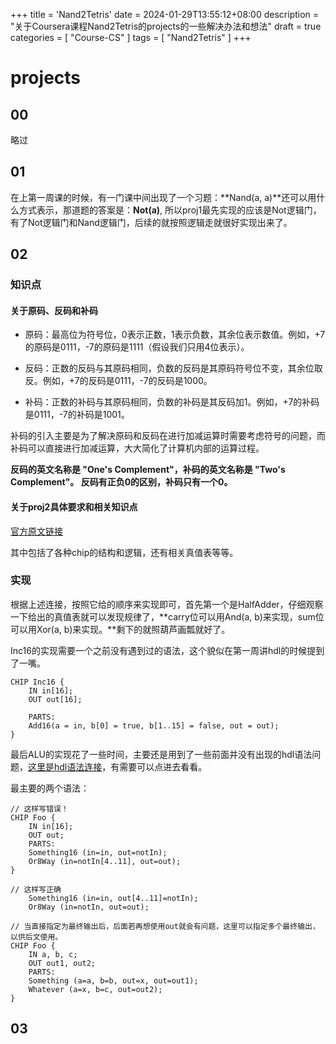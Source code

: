 +++
title = 'Nand2Tetris'
date = 2024-01-29T13:55:12+08:00
description = "关于Coursera课程Nand2Tetris的projects的一些解决办法和想法"
draft = true
categories = [
    "Course-CS"
]
tags = [
    "Nand2Tetris"
]
+++


# projects

## 00

略过

## 01

在上第一周课的时候，有一门课中间出现了一个习题：**Nand(a, a)**还可以用什么方式表示，那道题的答案是：**Not(a)**, 所以proj1最先实现的应该是Not逻辑门，有了Not逻辑门和Nand逻辑门，后续的就按照逻辑走就很好实现出来了。

## 02

### 知识点

#### 关于原码、反码和补码

* 原码：最高位为符号位，0表示正数，1表示负数，其余位表示数值。例如，+7的原码是0111，-7的原码是1111（假设我们只用4位表示）。

* 反码：正数的反码与其原码相同，负数的反码是其原码符号位不变，其余位取反。例如，+7的反码是0111，-7的反码是1000。

* 补码：正数的补码与其原码相同，负数的补码是其反码加1。例如，+7的补码是0111，-7的补码是1001。

补码的引入主要是为了解决原码和反码在进行加减运算时需要考虑符号的问题，而补码可以直接进行加减运算，大大简化了计算机内部的运算过程。

**反码的英文名称是 "One's Complement"，补码的英文名称是 "Two's Complement"。 反码有正负0的区别，补码只有一个0。**

#### 关于proj2具体要求和相关知识点

[官方原文链接](https://www.nand2tetris.org/_files/ugd/44046b_f0eaab042ba042dcb58f3e08b46bb4d7.pdf)

其中包括了各种chip的结构和逻辑，还有相关真值表等等。

### 实现

根据上述连接，按照它给的顺序来实现即可，首先第一个是HalfAdder，仔细观察一下给出的真值表就可以发现规律了，**carry位可以用And(a, b)来实现，sum位可以用Xor(a, b)来实现。**剩下的就照葫芦画瓢就好了。

Inc16的实现需要一个之前没有遇到过的语法，这个貌似在第一周讲hdl的时候提到了一嘴。

```
CHIP Inc16 {
    IN in[16];
    OUT out[16];

    PARTS:
    Add16(a = in, b[0] = true, b[1..15] = false, out = out);
}
```

最后ALU的实现花了一些时间，主要还是用到了一些前面并没有出现的hdl语法问题，[这里是hdl语法连接](https://www.nand2tetris.org/_files/ugd/44046b_f0eaab042ba042dcb58f3e08b46bb4d7.pdf)，有需要可以点进去看看。

最主要的两个语法：

```
// 这样写错误！
CHIP Foo {
    IN in[16];
    OUT out;
    PARTS:
    Something16 (in=in, out=notIn);
    Or8Way (in=notIn[4..11], out=out);
}

// 这样写正确
    Something16 (in=in, out[4..11]=notIn);
    Or8Way (in=notIn, out=out);
```

```
// 当直接指定为最终输出后，后面若再想使用out就会有问题，这里可以指定多个最终输出，以供后文使用。
CHIP Foo {
    IN a, b, c;
    OUT out1, out2;
    PARTS:
    Something (a=a, b=b, out=x, out=out1);
    Whatever (a=x, b=c, out=out2);
}

```

## 03

